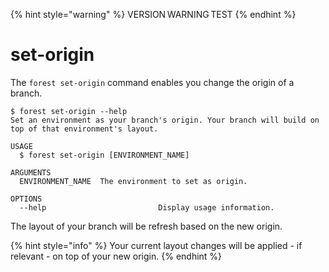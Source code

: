 {% hint style="warning" %}
VERSION WARNING TEST
{% endhint %}

# set-origin

The `forest set-origin` command enables you change the origin of a branch.

```
$ forest set-origin --help
Set an environment as your branch's origin. Your branch will build on top of that environment's layout.

USAGE
  $ forest set-origin [ENVIRONMENT_NAME]

ARGUMENTS
  ENVIRONMENT_NAME  The environment to set as origin.

OPTIONS
  --help                         Display usage information.
```

The layout of your branch will be refresh based on the new origin.

{% hint style="info" %}
Your current layout changes will be applied - if relevant - on top of your new origin.
{% endhint %}
